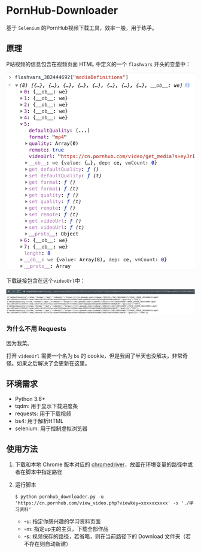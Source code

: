 # PornHub-Downloader

基于 `Selenium`  的PornHub视频下载工具，效率一般，用于练手。



## 原理

P站视频的信息包含在视频页面 HTML 中定义的一个 `flashvars` 开头的变量中：

![](./images/flashvars.png)

下载链接包含在这个`videoUrl`中：

![](./images/videoUrl.png)



### 为什么不用 Requests

因为我菜。

打开 `videoUrl` 需要一个名为 `bs` 的 cookie，但是我闹了半天也没解决，非常奇怪。如果之后解决了会更新在这里。



## 环境需求

- Python 3.6+
- tqdm: 用于显示下载进度条
- requests: 用于下载视频
- bs4: 用于解析HTML
- selenium: 用于控制虚拟浏览器



## 使用方法

1. 下载和本地 Chrome 版本对应的 [chromedriver](https://chromedriver.chromium.org/)，放置在环境变量的路径中或者在脚本中指定路径

2. 运行脚本

   ```shell
   $ python pornhub_downloader.py -u 'https://cn.pornhub.com/view_video.php?viewkey=xxxxxxxxxx' -s './学习资料'
   ```

   - -u: 指定你感兴趣的学习资料页面
   - -m: 指定up主的主页，下载全部作品
   - -s: 视频保存的路径，若省略，则在当前路径下的 Download 文件夹（若不存在则自动新建）

